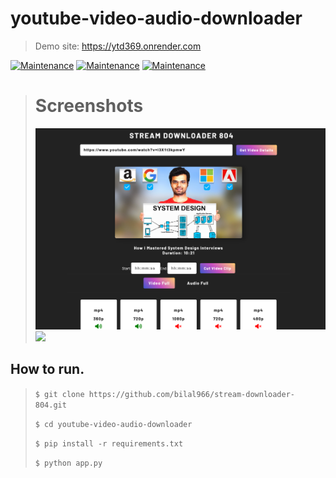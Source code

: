 # youtube-video-audio-downloader

> Demo site: https://ytd369.onrender.com

[![Maintenance](https://img.shields.io/badge/python-3.9-blue.svg)](https://www.python.org/downloads/release/python-390/) 
[![Maintenance](https://img.shields.io/badge/framework-flask-red.svg)](https://flask.palletsprojects.com/en/2.0.x/) 
[![Maintenance](https://img.shields.io/badge/Frontend-HTML/CSS/JS-green.svg)](https://img.shields.io/badge/Frontend-HTML/CSS/JS-green.svg)


> # Screenshots
> 
> <img src="https://github.com/bilal966/stream-downloader-804/blob/main/images/look1.png" width="800"/> <img src="https://github.com/THARUNESHWAR-369/youtube-video-audio-downloader/blob/main/images/look2.png" width="800"/>

## How to run.
> ```$ git clone https://github.com/bilal966/stream-downloader-804.git```
> 
> ```$ cd youtube-video-audio-downloader```
> 
> ```$ pip install -r requirements.txt```
> 
> ```$ python app.py```


